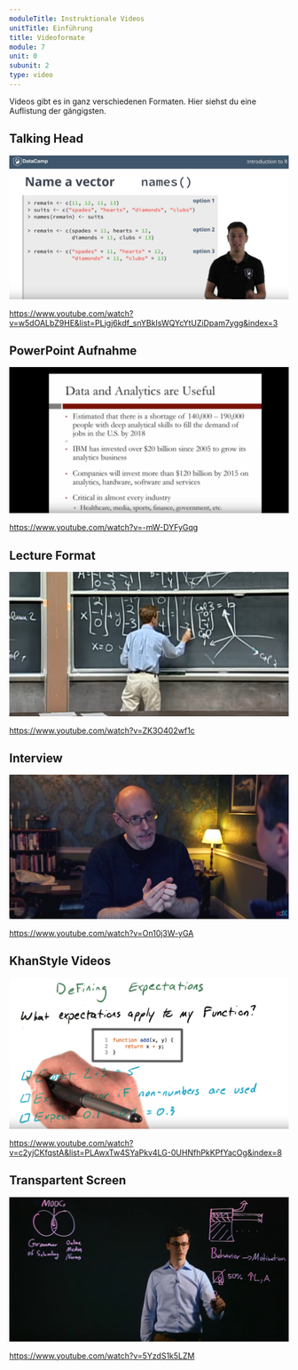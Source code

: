 ```yaml
---
moduleTitle: Instruktionale Videos
unitTitle: Einführung
title: Videoformate
module: 7
unit: 0
subunit: 2
type: video
---
```


Videos gibt es in ganz verschiedenen Formaten. Hier siehst du eine Auflistung der gängigsten. 


## Talking Head

![](talking_head.PNG)

https://www.youtube.com/watch?v=w5dOALbZ9HE&list=PLjgj6kdf_snYBkIsWQYcYtUZiDpam7ygg&index=3

## PowerPoint Aufnahme

![](ppt.PNG)

https://www.youtube.com/watch?v=-mW-DYFyGqg


## Lecture Format

![](lecture.PNG)

https://www.youtube.com/watch?v=ZK3O402wf1c


## Interview

![](interview.PNG)

https://www.youtube.com/watch?v=On10j3W-yGA

## KhanStyle Videos

![](drawing.PNG)

https://www.youtube.com/watch?v=c2yjCKfqstA&list=PLAwxTw4SYaPkv4LG-0UHNfhPkKPfYacOg&index=8

## Transpartent Screen

![](transparent.PNG)

https://www.youtube.com/watch?v=5YzdS1k5LZM